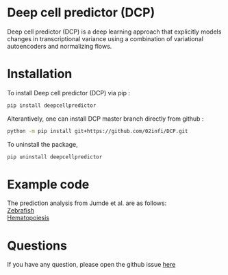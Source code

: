 # Deep cell predictor (DCP)
Deep cell predictor (DCP) is a deep learning approach that explicitly models changes in transcriptional variance using a combination of variational autoencoders and normalizing flows.   

# Installation
To install Deep cell predictor (DCP) via pip : 

```bash
pip install deepcellpredictor
```
Alterantively, one can install DCP master branch directly from github :
```bash
python -m pip install git+https://github.com/02infi/DCP.git
```
To uninstall the package,
```bash
pip uninstall deepcellpredictor
```

# Example code 
The prediction analysis from Jumde et al. are as follows:   
[Zebrafish](https://nbviewer.org/github/02infi/DCP/tree/main/python_notebooks/zebrafish/)   
[Hematopoiesis](https://nbviewer.org/github/02infi/DCP/tree/main/python_notebooks/hematopoiesis/With_all_genes/)



# Questions 
If you have any question, please open the github issue [here](https://github.com/02infi/DCP/issues/new)
 
